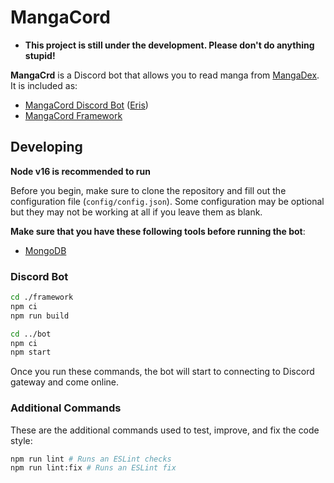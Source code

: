 # MangaCord

- **This project is still under the development. Please don't do anything stupid!**

**MangaCrd** is a Discord bot that allows you to read manga from [MangaDex](https://mangadex.org). It is included as:

- [MangaCord Discord Bot](https://github.com/reinhello/mangacord/tree/master/bot) ([Eris](https://github.com/abalabahaha/eris))
- [MangaCord Framework](https://github.com/reinhello/mangacord/tree/master/framework)

## Developing

**Node v16 is recommended to run**

Before you begin, make sure to clone the repository and fill out the configuration file (`config/config.json`). Some configuration may be optional but they may not be working at all if you leave them as blank.

**Make sure that you have these following tools before running the bot**:

- [MongoDB](https://mongodb.com)

### Discord Bot


```bash
cd ./framework
npm ci
npm run build

cd ../bot
npm ci
npm start
```

Once you run these commands, the bot will start to connecting to Discord gateway and come online.

### Additional Commands

These are the additional commands used to test, improve, and fix the code style:

```bash
npm run lint # Runs an ESLint checks
npm run lint:fix # Runs an ESLint fix
```
